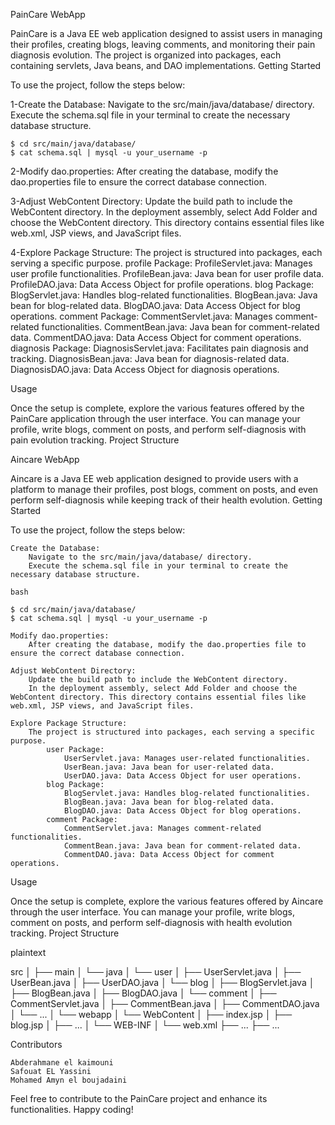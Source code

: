 PainCare WebApp

PainCare is a Java EE web application designed to assist users in managing their profiles, creating blogs, leaving comments, and monitoring their pain diagnosis evolution. The project is organized into packages, each containing servlets, Java beans, and DAO implementations.
Getting Started

To use the project, follow the steps below:

1-Create the Database:
        Navigate to the src/main/java/database/ directory.
        Execute the schema.sql file in your terminal to create the necessary database structure.



    $ cd src/main/java/database/
    $ cat schema.sql | mysql -u your_username -p

2-Modify dao.properties:
        After creating the database, modify the dao.properties file to ensure the correct database connection.

3-Adjust WebContent Directory:
        Update the build path to include the WebContent directory.
        In the deployment assembly, select Add Folder and choose the WebContent directory. This directory contains essential files like web.xml, JSP views, and JavaScript files.

4-Explore Package Structure:
        The project is structured into packages, each serving a specific purpose.
            profile Package:
                ProfileServlet.java: Manages user profile functionalities.
                ProfileBean.java: Java bean for user profile data.
                ProfileDAO.java: Data Access Object for profile operations.
            blog Package:
                BlogServlet.java: Handles blog-related functionalities.
                BlogBean.java: Java bean for blog-related data.
                BlogDAO.java: Data Access Object for blog operations.
            comment Package:
                CommentServlet.java: Manages comment-related functionalities.
                CommentBean.java: Java bean for comment-related data.
                CommentDAO.java: Data Access Object for comment operations.
            diagnosis Package:
                DiagnosisServlet.java: Facilitates pain diagnosis and tracking.
                DiagnosisBean.java: Java bean for diagnosis-related data.
                DiagnosisDAO.java: Data Access Object for diagnosis operations.

Usage

Once the setup is complete, explore the various features offered by the PainCare application through the user interface. You can manage your profile, write blogs, comment on posts, and perform self-diagnosis with pain evolution tracking.
Project Structure



Aincare WebApp

Aincare is a Java EE web application designed to provide users with a platform to manage their profiles, post blogs, comment on posts, and even perform self-diagnosis while keeping track of their health evolution.
Getting Started

To use the project, follow the steps below:

    Create the Database:
        Navigate to the src/main/java/database/ directory.
        Execute the schema.sql file in your terminal to create the necessary database structure.

    bash

    $ cd src/main/java/database/
    $ cat schema.sql | mysql -u your_username -p

    Modify dao.properties:
        After creating the database, modify the dao.properties file to ensure the correct database connection.

    Adjust WebContent Directory:
        Update the build path to include the WebContent directory.
        In the deployment assembly, select Add Folder and choose the WebContent directory. This directory contains essential files like web.xml, JSP views, and JavaScript files.

    Explore Package Structure:
        The project is structured into packages, each serving a specific purpose.
            user Package:
                UserServlet.java: Manages user-related functionalities.
                UserBean.java: Java bean for user-related data.
                UserDAO.java: Data Access Object for user operations.
            blog Package:
                BlogServlet.java: Handles blog-related functionalities.
                BlogBean.java: Java bean for blog-related data.
                BlogDAO.java: Data Access Object for blog operations.
            comment Package:
                CommentServlet.java: Manages comment-related functionalities.
                CommentBean.java: Java bean for comment-related data.
                CommentDAO.java: Data Access Object for comment operations.

Usage

Once the setup is complete, explore the various features offered by Aincare through the user interface. You can manage your profile, write blogs, comment on posts, and perform self-diagnosis with health evolution tracking.
Project Structure

plaintext

src
│
├── main
│   └── java
│       └── user
│           ├── UserServlet.java
│           ├── UserBean.java
│           ├── UserDAO.java
│       └── blog
│           ├── BlogServlet.java
│           ├── BlogBean.java
│           ├── BlogDAO.java
│       └── comment
│           ├── CommentServlet.java
│           ├── CommentBean.java
│           ├── CommentDAO.java
│       └── ...
│   └── webapp
│       └── WebContent
│           ├── index.jsp
│           ├── blog.jsp
│           ├── ...
│           └── WEB-INF
│               └── web.xml
├── ...
├── ...



Contributors

    Abderahmane el kaimouni
    Safouat EL Yassini
    Mohamed Amyn el boujadaini




Feel free to contribute to the PainCare project and enhance its functionalities. Happy coding!

